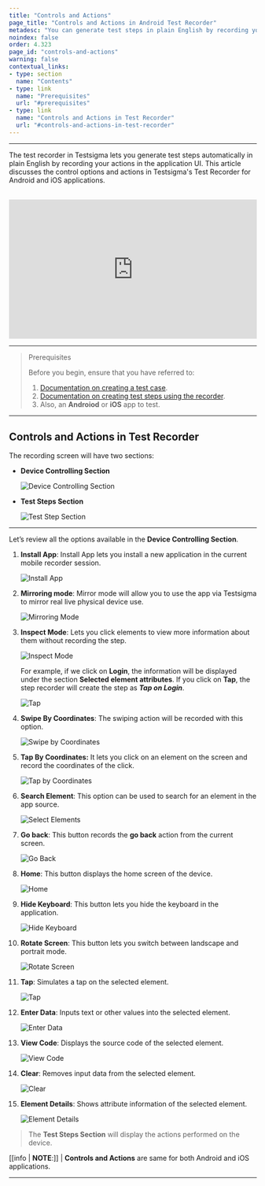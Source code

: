 ```yaml
---
title: "Controls and Actions"
page_title: "Controls and Actions in Android Test Recorder"
metadesc: "You can generate test steps in plain English by recording your actions for android & iOS apps. Learn controls & actions available in Testsigma application"
noindex: false
order: 4.323
page_id: "controls-and-actions"
warning: false
contextual_links:
- type: section
  name: "Contents"
- type: link
  name: "Prerequisites"
  url: "#prerequisites"
- type: link
  name: "Controls and Actions in Test Recorder"
  url: "#controls-and-actions-in-test-recorder"
---
```


---

The test recorder in Testsigma lets you generate test steps automatically in plain English by recording your actions in the application UI. This article discusses the control options and actions in Testsigma's Test Recorder for Android and iOS applications.

<br>

<div style="position: relative; padding-bottom: 56.25%; height: 0; overflow: hidden;">
  <iframe src="https://s3.amazonaws.com/static-docs.testsigma.com/new_images/projects/New_Doc_Videos/Controls_Actions.mp4" 
          style="position: absolute; top: 0; left: 0; width: 100%; height: 100%; border: 0;" 
          allowfullscreen>
  </iframe>
</div>

---

> <p id="prerequisites">Prerequisites</p>
>
> Before you begin, ensure that you have referred to:
> 1. [Documentation on creating a test case](https://testsigma.com/docs/test-cases/manage/add-edit-delete/).
> 2. [Documentation on creating test steps using the recorder](https://testsigma.com/docs/test-cases/create-test-steps/overview/#creating-test-steps-using-test-recorder).
> 3. Also, an **Androiod** or **iOS** app to test. 

---

## **Controls and Actions in Test Recorder**

The recording screen will have two sections:
- **Device Controlling Section**

   ![Device Controlling Section](https://s3.amazonaws.com/static-docs.testsigma.com/new_images/projects/Updated_Doc_Images/Device_Controlling_Section_New.png)

- **Test Steps Section**

   ![Test Step Section](https://s3.amazonaws.com/static-docs.testsigma.com/new_images/projects/Updated_Doc_Images/Test_Steps_Section.png)

---

Let’s review all the options available in the **Device Controlling Section**.


1. **Install App**: Install App lets you install a new application in the current mobile recorder session. 

   ![Install App](https://s3.amazonaws.com/static-docs.testsigma.com/new_images/projects/Updated_Doc_Images/Install_App_In_Recorder_Session.png) 


2. **Mirroring mode**: Mirror mode will allow you to use the app via Testsigma to mirror real live physical device use.

   ![Mirroring Mode](https://s3.amazonaws.com/static-docs.testsigma.com/new_images/projects/Updated_Doc_Images/MirrorMode_Controls.png)


3. **Inspect Mode**: Lets you click elements to view more information about them without recording the step.

   ![Inspect Mode](https://s3.amazonaws.com/static-docs.testsigma.com/new_images/projects/Updated_Doc_Images/SelectElement_Controls.png)

   For example, if we click on **Login**, the information will be displayed under the section **Selected element attributes**. If you click on **Tap**, the step recorder will create the step as ***Tap on Login***.

   ![Tap](https://s3.amazonaws.com/static-docs.testsigma.com/new_images/projects/Updated_Doc_Images/Inspect_Mode_Tap.png)


4. **Swipe By Coordinates**: The swiping action will be recorded with this option.

   ![Swipe by Coordinates](https://s3.amazonaws.com/static-docs.testsigma.com/new_images/projects/Updated_Doc_Images/SwipeByCoordinates_Controls.png)


5. **Tap By Coordinates:** It lets you click on an element on the screen and record the coordinates of the click.

   ![Tap by Coordinates](https://s3.amazonaws.com/static-docs.testsigma.com/new_images/projects/Updated_Doc_Images/TapByCoordinates_Controls.png)


6. **Search Element**: This option can be used to search for an element in the app source.
   
   ![Select Elements](https://s3.amazonaws.com/static-docs.testsigma.com/new_images/projects/Updated_Doc_Images/SearchElements_Controls.png)


7. **Go back**: This button records the **go back** action from the current screen.

   ![Go Back](https://s3.amazonaws.com/static-docs.testsigma.com/new_images/projects/Updated_Doc_Images/GoBack_Controls.png)


8. **Home**: This button displays the home screen of the device.

   ![Home](https://s3.amazonaws.com/static-docs.testsigma.com/new_images/projects/Updated_Doc_Images/Home_Controls.png)


9. **Hide Keyboard**: This button lets you hide the keyboard in the application.

   ![Hide Keyboard](https://s3.amazonaws.com/static-docs.testsigma.com/new_images/projects/Updated_Doc_Images/HideKeyBoard_Controls.png)

9. **Rotate Screen**: This button lets you switch between landscape and portrait mode.

   ![Rotate Screen](https://s3.amazonaws.com/static-docs.testsigma.com/new_images/projects/Updated_Doc_Images/LandscapeMode_Controls.png)

11. **Tap**: Simulates a tap on the selected element.
    
    ![Tap](https://s3.amazonaws.com/static-docs.testsigma.com/new_images/projects/Updated_Doc_Images/Tap_Control.png)

12. **Enter Data**: Inputs text or other values into the selected element.
    
    ![Enter Data](https://s3.amazonaws.com/static-docs.testsigma.com/new_images/projects/Updated_Doc_Images/EnterData_Control.png)

13. **View Code**: Displays the source code of the selected element.
    
    ![View Code](https://s3.amazonaws.com/static-docs.testsigma.com/new_images/projects/Updated_Doc_Images/ViewCode_Control.png)

14. **Clear**: Removes input data from the selected element.
    
    ![Clear](https://s3.amazonaws.com/static-docs.testsigma.com/new_images/projects/Updated_Doc_Images/Clear_Control.png)

15. **Element Details**: Shows attribute information of the selected element. 
    
    ![Element Details](https://s3.amazonaws.com/static-docs.testsigma.com/new_images/projects/Updated_Doc_Images/Element_Details_Control.png)


> The **Test Steps Section** will display the actions performed on the device. 

[[info | **NOTE**:]]
| **Controls and Actions** are same for both Android and iOS applications. 

---
